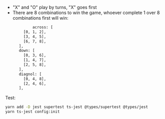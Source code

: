 - "X" and "O" play by turns, "X" goes first
- There are 8 combinations to win the game, whoever complete 1 over 8 combinations first will win:

```sh
 		 	across: [
        [0, 1, 2],
        [3, 4, 5],
        [6, 7, 8],
      ],
      down: [
        [0, 3, 6],
        [1, 4, 7],
        [2, 5, 8],
      ],
      diagnol: [
        [0, 4, 8],
        [2, 4, 6],
      ],
```

Test:

```sh
yarn add -D jest supertest ts-jest @types/supertest @types/jest
yarn ts-jest config:init
```
